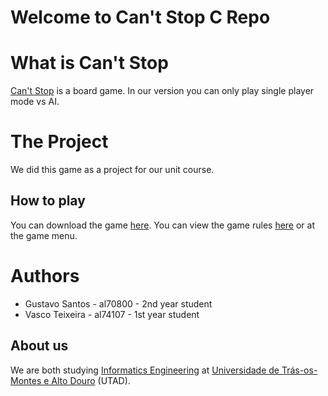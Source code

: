# Welcome to Can't Stop C Repo

# What is Can't Stop

[Can't Stop](https://en.wikipedia.org/wiki/Can%27t_Stop_%28board_game%29) is a board game. In our version you can only play single player mode vs AI.

# The Project
We did this game as a project for our unit course.

## How to play
You can download the game [here](https://github.com/ImHarker/CantStopC/releases).
You can view the game rules [here](https://en.wikipedia.org/wiki/Can%27t_Stop_%28board_game%29#Rules) or at the game menu.
# Authors

 - Gustavo Santos - al70800 - 2nd year student
 - Vasco Teixeira - al74107 - 1st year student
 
## About us
We are both studying [Informatics Engineering](https://www.utad.pt/estudar/en/cursos/informatics-engineering/) at [Universidade de Trás-os-Montes e Alto Douro](https://www.utad.pt/en/) (UTAD).

